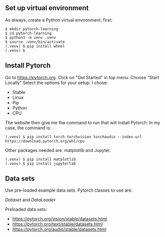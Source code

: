 ## Set up virtual environment

As always, create a Python virtual environment, first:

```
$ mkdir pytorch-learning
$ cd pytorch-learning
$ python3 -m venv .venv
$ source .venv/bin/activate
(.venv) $ pip install wheel
(.venv) $ 
```
## Install Pytorch

Go to https://pytorch.org. 
Click on "Get Started" in top menu. 
Choose "Start Locally"
Select the options for your setup. I chose:

* Stable
* Linux
* Pip
* Python
* CPU

The website then give me the command to run that will install Pytorch. In my case, the command is:

```text
(.venv) $ pip install torch torchvision torchaudio --index-url https://download.pytorch.org/whl/cpu
```

Other packages needed are: matplotlib and Jupyter.

```text
(.venv) $ pip install matplotlib
(.venv) $ pip install jupyterlab
```

## Data sets

Use pre-loaded example data sets. Pytorch classes to use are:

*Dataset* and *DataLoader*

Preloaded data sets:

* https://pytorch.org/vision/stable/datasets.html
* https://pytorch.org/text/stable/datasets.html
* https://pytorch.org/audio/stable/datasets.html




